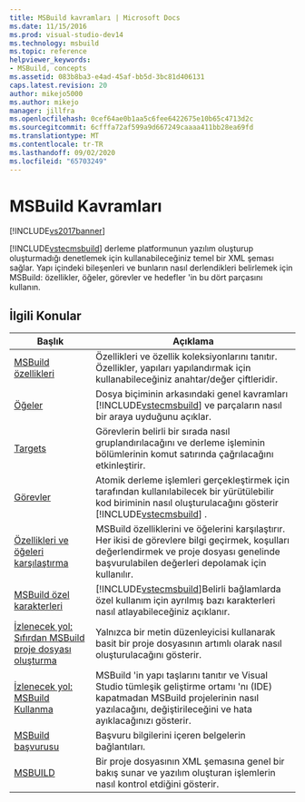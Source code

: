 ```yaml
---
title: MSBuild kavramları | Microsoft Docs
ms.date: 11/15/2016
ms.prod: visual-studio-dev14
ms.technology: msbuild
ms.topic: reference
helpviewer_keywords:
- MSBuild, concepts
ms.assetid: 083b8ba3-e4ad-45af-bb5d-3bc81d406131
caps.latest.revision: 20
author: mikejo5000
ms.author: mikejo
manager: jillfra
ms.openlocfilehash: 0cef64ae0b1aa5c6fee6422675e10b65c4713d2c
ms.sourcegitcommit: 6cfffa72af599a9d667249caaaa411bb28ea69fd
ms.translationtype: MT
ms.contentlocale: tr-TR
ms.lasthandoff: 09/02/2020
ms.locfileid: "65703249"
---
```

# <a name="msbuild-concepts"></a>MSBuild Kavramları
[!INCLUDE[vs2017banner](../includes/vs2017banner.md)]

[!INCLUDE[vstecmsbuild](../includes/vstecmsbuild-md.md)] derleme platformunun yazılım oluşturup oluşturmadığı denetlemek için kullanabileceğiniz temel bir XML şeması sağlar. Yapı içindeki bileşenleri ve bunların nasıl derlendikleri belirlemek için MSBuild: özellikler, öğeler, görevler ve hedefler 'in bu dört parçasını kullanın.  
  
## <a name="related-topics"></a>İlgili Konular  
  
|Başlık|Açıklama|  
|-----------|-----------------|  
|[MSBuild özellikleri](../msbuild/msbuild-properties1.md)|Özellikleri ve özellik koleksiyonlarını tanıtır. Özellikler, yapıları yapılandırmak için kullanabileceğiniz anahtar/değer çiftleridir.|  
|[Öğeler](../msbuild/msbuild-items.md)|Dosya biçiminin arkasındaki genel kavramları [!INCLUDE[vstecmsbuild](../includes/vstecmsbuild-md.md)] ve parçaların nasıl bir araya uyduğunu açıklar.|  
|[Targets](../msbuild/msbuild-targets.md)|Görevlerin belirli bir sırada nasıl gruplandırılacağını ve derleme işleminin bölümlerinin komut satırında çağrılacağını etkinleştirir.|  
|[Görevler](../msbuild/msbuild-tasks.md)|Atomik derleme işlemleri gerçekleştirmek için tarafından kullanılabilecek bir yürütülebilir kod biriminin nasıl oluşturulacağını gösterir [!INCLUDE[vstecmsbuild](../includes/vstecmsbuild-md.md)] .|  
|[Özellikleri ve öğeleri karşılaştırma](../msbuild/comparing-properties-and-items.md)|MSBuild özelliklerini ve öğelerini karşılaştırır. Her ikisi de görevlere bilgi geçirmek, koşulları değerlendirmek ve proje dosyası genelinde başvurulabilen değerleri depolamak için kullanılır.|  
|[MSBuild özel karakterleri](../msbuild/msbuild-special-characters.md)|[!INCLUDE[vstecmsbuild](../includes/vstecmsbuild-md.md)]Belirli bağlamlarda özel kullanım için ayrılmış bazı karakterleri nasıl atlayabileceğiniz açıklanır.|  
|[İzlenecek yol: Sıfırdan MSBuild proje dosyası oluşturma](../msbuild/walkthrough-creating-an-msbuild-project-file-from-scratch.md)|Yalnızca bir metin düzenleyicisi kullanarak basit bir proje dosyasının artımlı olarak nasıl oluşturulacağını gösterir.|  
|[İzlenecek yol: MSBuild Kullanma](../msbuild/walkthrough-using-msbuild.md)|MSBuild 'in yapı taşlarını tanıtır ve Visual Studio tümleşik geliştirme ortamı 'nı (IDE) kapatmadan MSBuild projelerinin nasıl yazılacağını, değiştirileceğini ve hata ayıklacağınızı gösterir.|  
|[MSBuild başvurusu](../msbuild/msbuild-reference.md)|Başvuru bilgilerini içeren belgelerin bağlantıları.|  
|[MSBUILD](https://msdn.microsoft.com/e39f13f7-1e1d-4435-95ca-0c222bca071c)|Bir proje dosyasının XML şemasına genel bir bakış sunar ve yazılım oluşturan işlemlerin nasıl kontrol etdiğini gösterir.|
